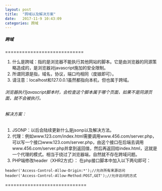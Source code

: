 ```yaml
---
layout: post
title:  "跨域以及解决方案"
date:   2017-11-9 10:43:09
categories: 跨域
---
```

##### 跨域
============================

1. 什么是跨域：指的是浏览器不能执行其他网站的脚本。它是由浏览器的同源策略造成的，是浏览器对javascript施加的安全限制。
2. 所谓同源是指，域名，协议，端口均相同（度娘即可）。
3. 请注意：localhost和127.0.0.1虽然都指向本机，但也属于跨域。

###### 浏览器执行javascript脚本时，会检查这个脚本属于哪个页面，如果不是同源页面，就不会被执行。

###### 解决方案：
1. JSONP：以后会陆续更新什么是jsonp以及解决方法。
2. 代理：例如www.123.com/index.html需要调用www.456.com/server.php，可以写一个接口www.123.com/server.php，由这个接口在后端去调用www.456.com/server.php并拿到返回值，然后再返回给index.html，这就是一个代理的模式。相当于绕过了浏览器端，自然就不存在跨域问题。
3. PHP端修改header（XHR2方式）：
  在php接口脚本中加入以下两句即可：
```
header('Access-Control-Allow-Origin:*');//允许所有来源访问
header('Access-Control-Allow-Method:POST,GET');//允许访问的方式
```


=============================